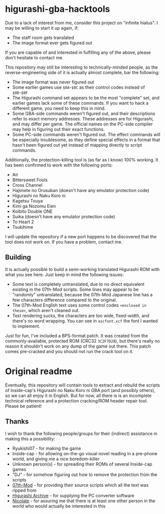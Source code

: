 # higurashi-gba-hacktools

Due to a lack of interest from me, consider this project on "infinite hiatus". I may be willing to start it up again, if:
* The staff room gets translated
* The image format ever gets figured out

If you are capable of and interested in fulfilling any of the above, please don't hesitate to contact me.

This repository may still be interesting to technically-minded people, as the reverse-engineering side of it is actually almost complete, bar the following:
* The image format was never figured out
* Some earlier games use `$0A`-`$0C` as their control codes instead of `$0D`-`$0F`
* The Higurashi command set appears to be the most "complete" set, and earlier games lack some of these commands. If you want to hack a different game, you need to keep this in mind.
* Some GBA-side commands weren't figured out, and their descriptions refer to exact memory addresses. These addresses are for Higurashi, and may differ per game. The official names on the PC-side compiler may help in figuring out their exact functions.
* Some PC-side commands weren't figured out. The effect commands will be especially troublesome, as they define special effects in a format that hasn't been figured out yet instead of mapping directly to script commands.

Additionally, the protection-killing tool is (as far as I know) 100% working. It has been confirmed to work with the following ports:
* Air
* Bittersweet Fools
* Cross Channel
* Hajimete no Orusuban (doesn't have any emulator protection code)
* Higurashi no Naku Koro ni
* Kagetsu Touya
* Kimi ga Nozomu Eien
* Koibito Double ONE
* Suika (doesn't have any emulator protection code)
* To Heart 2
* Tsukihime

I will update the repository if a new port happens to be discovered that the tool does not work on. If you have a problem, contact me.

## Building

It is actually possible to build a semi-working translated Higurashi ROM with what you see here. Just keep in mind the following issues:
* Some text is completely untranslated, due to no direct equivalent existing in the 07th-Mod scripts. Some lines may appear to be "randomly" untranslated, because the 07th-Mod Japanese line has a few characters difference compared to the original.
* The 07th-Mod English text uses some control codes `<enclosed in these>`, which aren't cleaned out.
* Text rendering sucks, the characters are too wide, fixed-width, and there's no word wrapping. You can see in `ascfont.xcf` the font I wanted to implement.

Just for fun, I've included a BPS-format patch. It was created from the commonly-available, protected ROM (CRC32 `3C2F7D28`), but there's really no reason it shouldn't work on any dump of the game out there. This patch comes pre-cracked and you should not run the crack tool on it.

# Original readme

Eventually, this repository will contain tools to extract and rebuild the scripts of Inside-cap's Higurashi no Naku Koro ni GBA port (and possibly others), so we can all enjoy it in English. But for now, all there is is an incomplete technical reference and a protection cracking/ROM header repair tool. Please be patient!

## Thanks

I wish to thank the following people/groups for their (indirect) assistance in making this a possibility:
* Ryukishi07 - for making the game
* Inside-cap - for allowing on-the-go visual novel reading in a pre-phone world, and giving me a nice boredom-killer
* Unknown person(s) - for spreading their ROMs of several Inside-cap games
* "DJ" - for somehow figuring out how to remove the protection from the scripts
* [07th-Mod](https://07th-mod.com/) - for providing their source scripts which all the text was ripped from
* [Higurashi Archive](https://twitter.com/FurudeJinja) - for supplying the PC converter software
* [Nicolate](https://twitter.com/NicoIate) - for assuring me that there is at least one other person in the world who would actually be interested in this